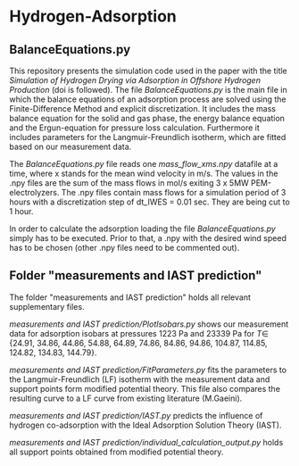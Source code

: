 # Hydrogen-Adsorption
## BalanceEquations.py
This repository presents the simulation code used in the paper with the title *Simulation of Hydrogen Drying via Adsorption in Offshore Hydrogen Production* (doi is followed).
The file *BalanceEquations.py* is the main file in which the balance equations of an adsorption process are solved using the Finite-Difference Method and explicit discretization.
It includes the mass balance equation for the solid and gas phase, the energy balance equation and the Ergun-equation for pressure loss calculation. Furthermore it includes parameters for the Langmuir-Freundlich isotherm, 
which are fitted based on our measurement data.

The *BalanceEquations.py* file reads one *mass_flow_xms.npy* datafile at a time, where x stands for the mean wind velocity in m/s. The values in the .npy files are the sum of the mass flows in mol/s exiting 3 x 5MW PEM-electrolyzers.
The .npy files contain mass flows for a simulation period of 3 hours with a discretization step of dt_IWES = 0.01 sec. They are being cut to 1 hour.

In order to calculate the adsorption loading the file *BalanceEquations.py* simply has to be executed. Prior to that, a .npy with the desired wind speed has to be chosen (other .npy files need to be commented out).

## Folder "measurements and IAST prediction"
The folder "measurements and IAST prediction" holds all relevant supplementary files. 

*measurements and IAST prediction/PlotIsobars.py* shows our measurement data for adsorption isobars at pressures 1223 Pa and 23339 Pa for $T \in$ {24.91, 34.86, 44.86, 54.88, 64.89, 74.86, 84.86, 94.86, 104.87, 114.85, 124.82, 134.83, 144.79}.

*measurements and IAST prediction/FitParameters.py* fits the parameters to the Langmuir-Freundlich (LF) isotherm with the measurement data and support points form modified potential theory. This file also compares the resulting curve to a LF curve from existing literature (M.Gaeini).

*measurements and IAST prediction/IAST.py* predicts the influence of hydrogen co-adsorption with the Ideal Adsorption Solution Theory (IAST). 

*measurements and IAST prediction/individual_calculation_output.py* holds all support points obtained from modified potential theory.
